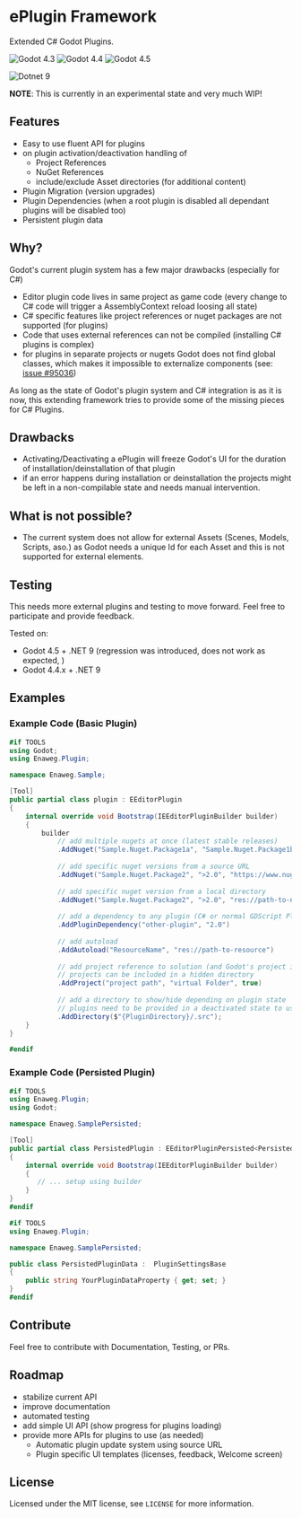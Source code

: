 # ePlugin Framework

Extended C# Godot Plugins.

![Godot 4.3](https://img.shields.io/badge/Godot-v4.3-202020?logo=godot-engine&logoColor=blue&color=darkgreen&labelColor=202020)
![Godot 4.4](https://img.shields.io/badge/Godot-v4.4-202020?logo=godot-engine&logoColor=blue&color=darkgreen&labelColor=202020)
![Godot 4.5](https://img.shields.io/badge/Godot-v4.5-202020?logo=godot-engine&logoColor=blue&color=darkorange&labelColor=202020)

![Dotnet 9](https://img.shields.io/badge/9-02020?logo=dotnet&logoSize=auto&logoColor=purple&color=darkgreen&labelColor=E0E0E0)

**NOTE**: This is currently in an experimental state and very much WIP!

## Features

+ Easy to use fluent API for plugins
+ on plugin activation/deactivation handling of
    + Project References
    + NuGet References
    + include/exclude Asset directories (for additional content)
+ Plugin Migration (version upgrades)
+ Plugin Dependencies (when a root plugin is disabled all dependant plugins will be disabled too)
+ Persistent plugin data

## Why?

Godot's current plugin system has a few major drawbacks (especially for C#)

+ Editor plugin code lives in same project as game code (every change to C# code will trigger a AssemblyContext reload
  loosing all state)
+ C# specific features like project references or nuget packages are not supported (for plugins)
+ Code that uses external references can not be compiled (installing C# plugins is complex)
+ for plugins in separate projects or nugets Godot does not find global classes, which makes it impossible to
  externalize components (see: [issue #95036](https://github.com/godotengine/godot/issues/95036))

As long as the state of Godot's plugin system and C# integration is as it is now, this extending framework tries to
provide some of the missing pieces for C# Plugins.

## Drawbacks

+ Activating/Deactivating a ePlugin will freeze Godot's UI for the duration of installation/deinstallation of that
  plugin
+ if an error happens during installation or deinstallation the projects might be left in a non-compilable state and
  needs manual intervention.

## What is not possible?

+ The current system does not allow for external Assets (Scenes, Models, Scripts, aso.) as Godot needs a unique Id for
  each Asset and this is not supported for external elements.

## Testing

This needs more external plugins and testing to move forward. Feel free to participate and provide feedback.

Tested on:

+ Godot 4.5 + .NET 9 (regression was introduced, does not work as expected, )
+ Godot 4.4.x + .NET 9

## Examples

### Example Code (Basic Plugin)

```C#
#if TOOLS
using Godot;
using Enaweg.Plugin;

namespace Enaweg.Sample;

[Tool]
public partial class plugin : EEditorPlugin
{
    internal override void Bootstrap(IEEditorPluginBuilder builder)
    {
        builder
            // add multiple nugets at once (latest stable releases)
            .AddNuget("Sample.Nuget.Package1a", "Sample.Nuget.Package1b")
            
            // add specific nuget versions from a source URL
            .AddNuget("Sample.Nuget.Package2", ">2.0", "https://www.nuget.org/")
            
            // add specific nuget version from a local directory
            .AddNuget("Sample.Nuget.Package2", ">2.0", "res://path-to-nuget-directory")
            
            // add a dependency to any plugin (C# or normal GDScript Plugin)
            .AddPluginDependency("other-plugin", "2.0")
            
            // add autoload
            .AddAutoload("ResourceName", "res://path-to-resource")
            
            // add project reference to solution (and Godot's project if last parameter is true)
            // projects can be included in a hidden directory
            .AddProject("project path", "virtual Folder", true)
            
            // add a directory to show/hide depending on plugin state
            // plugins need to be provided in a deactivated state to users
            .AddDirectory($"{PluginDirectory}/.src");
    }
}

#endif
```

### Example Code (Persisted Plugin)

```C#
#if TOOLS
using Enaweg.Plugin;
using Godot;

namespace Enaweg.SamplePersisted;

[Tool]
public partial class PersistedPlugin : EEditorPluginPersisted<PersistedPluginData>
{
    internal override void Bootstrap(IEEditorPluginBuilder builder)
    {
       // ... setup using builder
    }
}
#endif
```

```C#
#if TOOLS
using Enaweg.Plugin;

namespace Enaweg.SamplePersisted;

public class PersistedPluginData :  PluginSettingsBase
{
    public string YourPluginDataProperty { get; set; }
}
#endif
```

## Contribute

Feel free to contribute with Documentation, Testing, or PRs.

## Roadmap

* stabilize current API
* improve documentation
* automated testing
* add simple UI API (show progress for plugins loading)
* provide more APIs for plugins to use (as needed)
    * Automatic plugin update system using source URL
    * Plugin specific UI templates (licenses, feedback, Welcome screen)

## License

Licensed under the MIT license, see `LICENSE` for more information.
